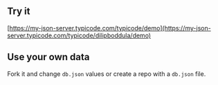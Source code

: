 ## Try it

[https://my-json-server.typicode.com/typicode/demo](https://my-json-server.typicode.com/typicode/dilipboddula/demo)

## Use your own data

Fork it and change `db.json` values or create a repo with a `db.json` file.

